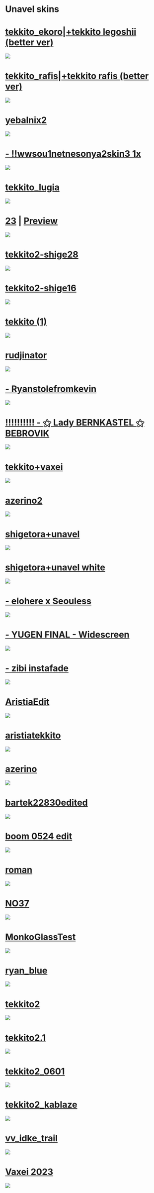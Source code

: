 # Unavel skins
# [tekkito_ekoro](https://unavel.s-ul.eu/hFLrkc9E)|[+tekkito legoshii (better ver)](https://unavel.s-ul.eu/BDxADZCP)
<img src="https://cdn.discordapp.com/attachments/1189889889790074880/1203632523578572840/screenshot296.jpg?ex=65d1cd24&is=65bf5824&hm=8cf68a1b732704607a50fcf7f93e343af88092c961a7581005c444458d2b1c05&"/>

# [tekkito_rafis](https://unavel.s-ul.eu/IgHRFkaY)|[+tekkito rafis (better ver)](https://unavel.s-ul.eu/LpDviFb5)
<img src="https://cdn.discordapp.com/attachments/823218963596574741/1104070024957800468/screenshot046.jpg"/>

# [yebalnix2](https://unavel.s-ul.eu/dl9c0IbJ)
<img src="https://cdn.discordapp.com/attachments/1189889889790074880/1203632687676395550/screenshot297.jpg?ex=65d1cd4b&is=65bf584b&hm=ba3c429e3f657d84d927dc6a7f778b3c982dafa4cdf688a0a799d03fd258a018&"/>

# [- !!wwsou1netnesonya2skin3 1x](https://unavel.s-ul.eu/t9sXkLc4)
<img src="https://cdn.discordapp.com/attachments/912312360813862932/1169627941945221190/screenshot239.jpg?ex=655617e7&is=6543a2e7&hm=e5bbc52ebf0808f72f9eed2d97d0f705643b078ac797289b3327b164d5b4013f&"/>

# [tekkito_lugia](https://unavel.s-ul.eu/t5LEQFh2)
<img src="https://cdn.discordapp.com/attachments/976044828003557436/1164104884283523082/screenshot227.jpg"/>

# [23](https://melonsoda0730.s-ul.eu/GmiyXtwx) | [Preview](https://youtu.be/blHvgsGSUC8)
![](https://shigeskinss.s-ul.eu/gB2opcAM)

# [tekkito2-shige28](https://unavel.s-ul.eu/5L2SRLcJ)
<img src="https://cdn.discordapp.com/attachments/912312360813862932/1155418687193501787/screenshot211.jpg"/>

# [tekkito2-shige16](https://unavel.s-ul.eu/ctcWWqEf)
<img src="https://cdn.discordapp.com/attachments/912312360813862932/1155418792311144448/screenshot212.jpg"/>

# [tekkito (1)](https://unavel.s-ul.eu/yUGfNWYg)
<img src="https://cdn.discordapp.com/attachments/986238928153624636/1136666994830217306/screenshot172.jpg"/>

# [rudjinator](https://github.com/rudj-skinhub/woal/raw/tyfh/rudj/rudjinator.osk)
[![](https://i.imgur.com/QBHDRdy.png)](https://github.com/rudj-skinhub/woal/raw/tyfh/rudj/rudjinator.osk)

# [- Ryanstolefromkevin](https://unavel.s-ul.eu/o64rpwm8)
<img src="https://cdn.discordapp.com/attachments/912312360813862932/1133673311218454589/screenshot154.jpg"/>

# [!!!!!!!!!! - ⚝ Lady BERNKASTEL ⚝ BEBROVIK](https://unavel.s-ul.eu/vhd02Bsa)
<img src="https://cdn.discordapp.com/attachments/912312360813862932/1133672186759086152/screenshot153.jpg"/>

# [tekkito+vaxei](https://unavel.s-ul.eu/DVDr0Cpw)
<img src="https://cdn.discordapp.com/attachments/912312360813862932/1133681381759791216/screenshot156.jpg"/>

# [azerino2](https://unavel.s-ul.eu/t7l8zhat)
<img src="https://cdn.discordapp.com/attachments/912312360813862932/1130891016682082494/screenshot143.jpg"/>

# [shigetora+unavel](https://unavel.s-ul.eu/6oeKYie6)
<img src="https://cdn.discordapp.com/attachments/912312360813862932/1129389910315520050/screenshot133.jpg"/>

# [shigetora+unavel white](https://unavel.s-ul.eu/v4xhkrg1)
<img src="https://cdn.discordapp.com/attachments/912312360813862932/1129395789089743008/screenshot136.jpg"/>

# [- elohere x Seouless](https://unavel.s-ul.eu/oREWoZKH)
<img src="https://cdn.discordapp.com/attachments/912312360813862932/1118135922383388672/screenshot080.jpg"/>

# [- YUGEN FINAL - Widescreen](https://unavel.s-ul.eu/BdmOTid1)
<img src="https://cdn.discordapp.com/attachments/912312360813862932/1118132635324137502/screenshot076.jpg"/>

# [- zibi instafade](https://unavel.s-ul.eu/fOKtcyVb)
<img src="https://cdn.discordapp.com/attachments/912312360813862932/1124760034274983966/screenshot100.jpg"/>

# [AristiaEdit](https://unavel.s-ul.eu/5k3gbT92)
<img src="https://cdn.discordapp.com/attachments/912312360813862932/1106208130276270100/screenshot052.jpg"/>

# [aristiatekkito](https://unavel.s-ul.eu/P7opjUOa)
<img src="https://cdn.discordapp.com/attachments/912312360813862932/1118132803398279248/screenshot077.jpg"/>

# [azerino](https://unavel.s-ul.eu/60zjknDm)
<img src="https://cdn.discordapp.com/attachments/823218963596574741/1104070023909220422/screenshot042.jpg"/>

# [bartek22830edited](https://cdn.discordapp.com/attachments/981594568392843324/981596763544776805/bartek22830edited.osk)
<img src="https://camo.githubusercontent.com/68aa820f68eaa9af3ee43730721b1f65feece57286d051e5de139b3f68740649/68747470733a2f2f692e696d6775722e636f6d2f485a48704c50342e6a7067"/>

# [boom 0524 edit](https://unavel.s-ul.eu/xglMWrCs)
<img src="https://cdn.discordapp.com/attachments/823218963596574741/1106931661884624936/screenshot053.jpg"/>

# [roman](https://unavel.s-ul.eu/Ac7P3ODE)
<img src="https://cdn.discordapp.com/attachments/823218963596574741/1104070024412528660/screenshot044.jpg"/>

# [NO37](https://unavel.s-ul.eu/yK5CxJ1)
<img src="https://cdn.discordapp.com/attachments/912312360813862932/1118132524670009434/screenshot075.jpg"/>

# [MonkoGlassTest](https://unavel.s-ul.eu/Lvhd9tut)
<img src="https://cdn.discordapp.com/attachments/912312360813862932/1104493381813547166/screenshot050.jpg"/>

# [ryan_blue](https://www.google.com/url?q=https%3A%2F%2Fcdn.discordapp.com%2Fattachments%2F1098429837133238312%2F1098509736388853800%2Fryan_blue.osk&sa=D&sntz=1&usg=AOvVaw1_dxA_ITxvpN5K2DDFgeP4)
<img src="https://cdn.discordapp.com/attachments/823218963596574741/1104312607713808416/screenshot048.jpg"/>

# [tekkito2](https://unavel.s-ul.eu/rZs6AyIq)
<img src="https://cdn.discordapp.com/attachments/823218963596574741/1104070024643223578/screenshot045.jpg"/>

# [tekkito2.1](https://unavel.s-ul.eu/xnyYtkwd)
<img src="https://cdn.discordapp.com/attachments/912312360813862932/1119364252231270510/screenshot086.jpg"/>

# [tekkito2_0601](https://cdn.discordapp.com/attachments/926363752037748766/1121363060087607326/tekkito2_0601.osk)
<img src="https://cdn.discordapp.com/attachments/926363752037748766/1121361127234883636/screenshot1988.png"/>

# [tekkito2_kablaze](https://cdn.discordapp.com/attachments/912312360813862932/1125339094965297225/tekkito2_kablaze.osk)
<img src="https://cdn.discordapp.com/attachments/912312360813862932/1125338988891353129/screenshot105.jpg"/>

# [vv_idke_trail](https://unavel.s-ul.eu/k3NhyPnx)
<img src="https://cdn.discordapp.com/attachments/912312360813862932/1107219592549515284/screenshot056.jpg"/>

# [Vaxei 2023](https://unavel.s-ul.eu/KsMUP3k2)
<img src="https://cdn.discordapp.com/attachments/912312360813862932/1107219592331407460/screenshot055.jpg"/>
